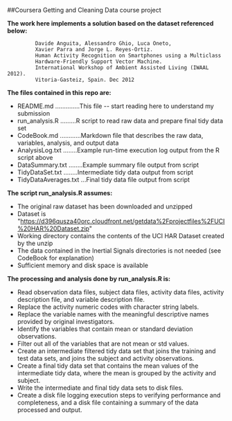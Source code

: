 ##Coursera Getting and Cleaning Data course project

**The work here implements a solution based on the dataset referenced below:**

             Davide Anguita, Alessandro Ghio, Luca Oneto, 
             Xavier Parra and Jorge L. Reyes-Ortiz. 
             Human Activity Recognition on Smartphones using a Multiclass 
             Hardware-Friendly Support Vector Machine. 
             International Workshop of Ambient Assisted Living (IWAAL 2012). 
             Vitoria-Gasteiz, Spain. Dec 2012
             
**The files contained in this repo are:**

*    README.md ..............This file -- start reading here to understand my submission
*    run_analysis.R .........R script to read raw data and prepare final tidy data set
*    CodeBook.md ............Markdown file that describes the raw data, variables, analysis, and output data
*    AnalysisLog.txt ........Example run-time execution log output from the R script above
*    DataSummary.txt ........Example summary file output from script
*    TidyDataSet.txt ........Intermediate tidy data output from script
*    TidyDataAverages.txt ...Final tidy data file output from script

**The script run_analysis.R assumes:**

*    The original raw dataset has been downloaded and unzipped
*    Dataset is "https://d396qusza40orc.cloudfront.net/getdata%2Fprojectfiles%2FUCI%20HAR%20Dataset.zip" 
*    Working directory contains the contents of the UCI HAR Dataset created by the unzip
*    The data contained in the Inertial Signals directories is not needed (see CodeBook for explanation)
*    Sufficient memory and disk space is available

**The processing and analysis done by run_analysis.R is:**

*    Read observation data files, subject data files,
        activity data files, activity description file, and variable description file.
*    Replace the activity numeric codes with character string labels.
*    Replace the variable names with the meaningful descriptive names provided by original investigators.
*    Identify the variables that contain mean or standard deviation observations.
*    Filter out all of the variables that are not mean or std values.
*    Create an intermediate filtered tidy data set that joins the training and test data sets,
        and joins the subject and activity observations.
*    Create a final tidy data set that contains the mean values of the intermediate tidy data,
        where the mean is grouped by the activity and subject.
*    Write the intermediate and final tidy data sets to disk files.
*    Create a disk file logging execution steps to verifying performance and completeness,
        and a disk file containing a summary of the data processed and output.


    

    
    
    
